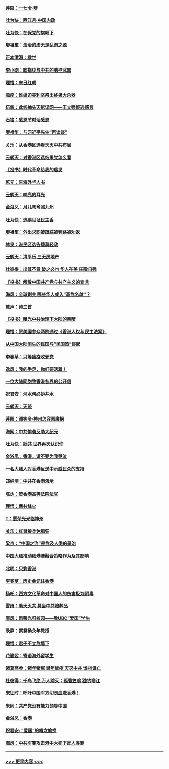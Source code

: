 #### [莲园：一七令‧辨](../pages/nsc993/n11692558.md?t=12012133) 
#### [吐为快：西江月·中国内政](../pages/nsc993/n11692071.md?t=12012133) 
#### [吐为快：在保党的旗帜下](../pages/nsc993/n11691188.md?t=12012133) 
#### [廖祖笙：法治的虚无是乱港之源](../pages/nsc993/n11690605.md?t=12012133) 
#### [正本清源：救世](../pages/nsc993/n11689134.md?t=12012133) 
#### [李小刚：脑指纹与中共的脑控武器](../pages/nsc993/n11688900.md?t=12012133) 
#### [理悟：末日红朝](../pages/nsc993/n11688829.md?t=12012133) 
#### [弧度：谁逼迫美利坚祭出终极大杀器](../pages/nsc993/n11688735.md?t=12012133) 
#### [伍新：此线抽头天拆谍网——王立强叛逃感言](../pages/nsc993/n11687981.md?t=12012133) 
#### [石铭：感恩节时话感恩](../pages/nsc993/n11687568.md?t=12012133) 
#### [廖祖笙：与习近平先生“再谈谈”](../pages/nsc993/n11687005.md?t=12012133) 
#### [关乐：从香港区选看天灭中共布局](../pages/nsc993/n11686647.md?t=12012133) 
#### [云鹤天：对香港区选结果党怎么看](../pages/nsc993/n11686216.md?t=12012133) 
#### [【投书】时代革命给我的启发](../pages/nsc993/n11684287.md?t=12012133) 
#### [乾元：告海外华人书](../pages/nsc993/n11684044.md?t=12012133) 
#### [云鹤天：响亮的耳光](../pages/nsc993/n11684254.md?t=12012133) 
#### [金浴凤：月儿弯弯照九州](../pages/nsc993/n11684231.md?t=12012133) 
#### [吐为快：选票见证民主香](../pages/nsc993/n11684206.md?t=12012133) 
#### [廖祖笙：外出求职被跟踪被套路被劝返](../pages/nsc993/n11683874.md?t=12012133) 
#### [林泉：港民区选告捷莫轻敌](../pages/nsc993/n11683930.md?t=12012133) 
#### [云鹤天：清平乐 三无房地产](../pages/nsc993/n11681521.md?t=12012133) 
#### [杜彼得：出其不意 破之必也 华人在美 庄敬自强](../pages/nsc993/n11679554.md?t=12012133) 
#### [【投书】解散中国共产党与共产主义的宣言](../pages/nsc993/n11679177.md?t=12012133) 
#### [海风：全球剿共 哪些华人或入“高危名单”？](../pages/nsc993/n11678617.md?t=12012133) 
#### [慧声：诗三首](../pages/nsc993/n11678848.md?t=12012133) 
#### [【投书】曝光中共治理下大陆的黑暗](../pages/nsc993/n11678674.md?t=12012133) 
#### [理悟：贺美国参众两院通过《香港人权与民主法案》](../pages/nsc993/n11678104.md?t=12012133) 
#### [从中国大陆消失的民国与“民国热”谈起](../pages/nsc993/n11678075.md?t=12012133) 
#### [李春草：只等瘟疫收邪党](../pages/nsc993/n11677308.md?t=12012133) 
#### [逸风：我的手足，你们要活着！](../pages/nsc993/n11676352.md?t=12012133) 
#### [一位大陆同胞致香港各界的公开信](../pages/nsc993/n11675761.md?t=12012133) 
#### [祝君安：河水何必妒井水](../pages/nsc993/n11675746.md?t=12012133) 
#### [云鹤天：天怒](../pages/nsc993/n11675718.md?t=12012133) 
#### [莲园：调笑令‧神州怎容恶魔祸](../pages/nsc993/n11675648.md?t=12012133) 
#### [海网：中共偷袭反助大纪元](../pages/nsc993/n11673515.md?t=12012133) 
#### [吐为快：妖共 世界再次认识你](../pages/nsc993/n11673506.md?t=12012133) 
#### [金浴凤：香港，请不要为我哭泣](../pages/nsc993/n11673248.md?t=12012133) 
#### [一名大陆人对香港反送中示威民众的支持](../pages/nsc993/n11672615.md?t=12012133) 
#### [郑纯清：中共在香港演示](../pages/nsc993/n11670539.md?t=12012133) 
#### [陈达：赞香港高等法院法官](../pages/nsc993/n11669542.md?t=12012133) 
#### [理悟：倒共烽火](../pages/nsc993/n11668844.md?t=12012133) 
#### [T：愿荣光光临神州](../pages/nsc993/n11668421.md?t=12012133) 
#### [关乐：红鼠狼兵休猖狂](../pages/nsc993/n11668378.md?t=12012133) 
#### [梁京：“中国之治”是危及人类的恶治](../pages/nsc993/n11668328.md?t=12012133) 
#### [中国大陆推动陆港澳融合策略作为及其影响](../pages/nsc993/n11668157.md?t=12012133) 
#### [北明：只剩香港](../pages/nsc993/n11668002.md?t=12012133) 
#### [李春草：历史会记住香港](../pages/nsc993/n11667927.md?t=12012133) 
#### [杨吒：西方文化革命对中国人的伤害极为阴毒](../pages/nsc993/n11664521.md?t=12012133) 
#### [雪绮：助天灭共 莫当中共陪葬品](../pages/nsc993/n11662650.md?t=12012133) 
#### [唐风：愿荣光归校园——致UBC“爱国”学生](../pages/nsc993/n11662194.md?t=12012133) 
#### [耿静：祭奠杨永年教授](../pages/nsc993/n11662514.md?t=12012133) 
#### [理悟：君子不立危墙下](../pages/nsc993/n11662172.md?t=12012133) 
#### [花婆娑：寄语海外留学生](../pages/nsc993/n11662121.md?t=12012133) 
#### [诸葛高参：猪年猪瘟 鼠年鼠疫 天灭中共 谁挡谁亡](../pages/nsc993/n11661980.md?t=12012133) 
#### [杜彼得：千鸟飞绝 万人踪灭；孤蓑笠翁 独钓寒江](../pages/nsc993/n11661170.md?t=12012133) 
#### [宋征时：呼吁中国军方切勿血洗香港！](../pages/nsc993/n11415318.md?t=12012133) 
#### [朱同：共产党没有能力领导中国](../pages/nsc993/n11660421.md?t=12012133) 
#### [金浴凤：香港](../pages/nsc993/n11660419.md?t=12012133) 
#### [祝君安: “爱国”的概念偷换](../pages/nsc993/n11659706.md?t=12012133) 
#### [海风：中共军警攻击港中大犯下反人类罪](../pages/nsc993/n11659632.md?t=12012133) 

----
#### [ >>> 更早内容 <<< ](../indexes/nsc993-earlier.md)
